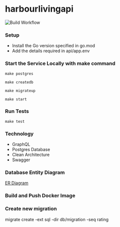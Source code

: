 # harbourlivingapi

![Build Workflow](https://github.com/BigListRyRy/harbourlivingapi/actions/workflows/ci.yaml/badge.svg)


### Setup

- Install the Go version specified in go.mod
- Add the details required in api/app.env

### Start the Service Locally with make command

```make postgres```

```make createdb```

```make migrateup```

```make start```


### Run Tests
```make test```

### Technology
- GraphQL
- Postgres Database 
- Clean Architecture 
- Swagger 


### Database Entity Diagram
[ER Diagram](https://dbdiagram.io/d/612d650b825b5b0146eb97b0)

### Build and Push Docker Image

### Create new migration 
 migrate create -ext sql -dir db/migration -seq rating

